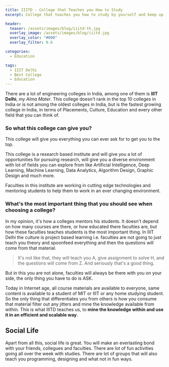 ```yaml
---
title: IIITD - College that Teaches you How to Study
excerpt: College that teaches you how to study by yourself and keep up to date in an ever-changing Technological field.

header:
  teaser: /assets/images/blog/iiitd-th.jpg
  overlay_image: /assets/images/blog/iiitd.jpg
  overlay_color: "#000"
  overlay_filter: 0.6

categories:
  - Education

tags:
  - IIIT Delhi
  - Best College
  - Education
---
```


There are a lot of engineering colleges in India, among one of them is **IIIT Delhi**, *my Alma Mater*. This college doesn't rank in the top 10 colleges in India or is not among the oldest colleges in India, but is the fastest growing college in India, in terms of Placements, Culture, Education and every other field that you can think of.

### So what this college can give you?
This college will give you everything you can ever ask for to get you to the top.

This college is a research based institute and will give you a lot of opportunities for pursuing research, will give you a diverse environment with lot of fields you can explore from like Artificial Intelligence, Deep Learning, Machine Learning, Data Analytics, Algorithm Design, Graphic Design and much more.

Faculties in this institute are working in cutting edge technologies and mentoring students to help them to work in an ever changing environment.

### What's the most important thing that you should see when choosing a college?
In my opinion, it's how a colleges mentors his students. It doesn't depend on how many courses are there, or how educated there faculties are, but how these faculties teaches students is the most important thing. In IIIT Delhi the culture is project based learning i.e. faculties are not going to just teach you theory and spoonfeed everything and then the questions will come from that material.
>It's not like that, they will teach you A, give assignment to solve H, and the questions will come from Z. And seriously that's a good thing.

But in this you are not alone, faculties will always be there with you on your side, the only thing you have to do is ASK.

Today in Internet age, all course materials are available to everyone, same content is available to a student of MIT or IIIT or any home studying student. So the only thing that differentiates you from others is how you consume that material filter out any jitters and mine the knowledge available from within. This is what IIITD teaches us, to **mine the knowledge within and use it in an efficient and scalable way**.

## Social Life
Apart from all this, social life is great. You will make an everlasting bond with your friends, collegues and faculties. There are lot of fun activities going all over the week with studies. There are lot of groups that will also teach you programming, designing and what not in fun ways.
